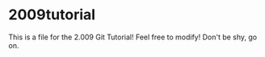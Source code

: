 # 2009tutorial

This is a file for the 2.009 Git Tutorial! Feel free to modify! Don't be shy, go on.